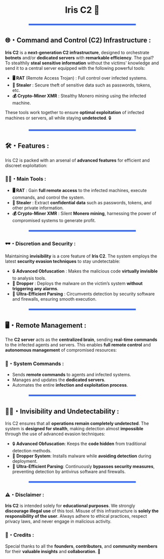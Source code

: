 <h1 align="center">Iris C2 🚀</h1>

<p align="center">
  <img src="https://github.com/mael0salah/MAEL0SALAH/blob/main/LINE.PNG?raw=true" alt="Line" />
</p>

## 🌐・Command and Control (C2) Infrastructure :

**Iris C2** is a **next-generation C2 infrastructure**, designed to orchestrate **botnets** and/or **dedicated servers** with **remarkable efficiency**. The goal? To stealthily **steal sensitive information** without the victims' knowledge and send it to a central server equipped with the following powerful tools:
- **🖥️ RAT** (Remote Access Trojan) : Full control over infected systems.
- **🔐 Stealer** : Secure theft of sensitive data such as passwords, tokens, etc.
- **💰 Crypto-Miner XMR** : Stealthy Monero mining using the infected machine.

These tools work together to ensure **optimal exploitation** of infected machines or servers, all while staying **undetected**. 🔒

<p align="center">
  <img src="https://github.com/mael0salah/MAEL0SALAH/blob/main/LINE.PNG?raw=true" alt="Line" />
</p>

## 🛠️・Features :

Iris C2 is packed with an arsenal of **advanced features** for efficient and discreet exploitation:

### 🧑‍💻・**Main Tools** :

- **🖥️ RAT** : Gain **full remote access** to the infected machines, execute commands, and control the system.
- **🔐 Stealer** : Extract **confidential data** such as passwords, tokens, and other private information.
- **💰 Crypto-Miner XMR** : Silent **Monero mining**, harnessing the power of compromised systems to generate profit.

<p align="center">
  <img src="https://github.com/mael0salah/MAEL0SALAH/blob/main/LINE.PNG?raw=true" alt="Line" />
</p>

### 🕶️・**Discretion and Security** :
Maintaining **invisibility** is a core feature of **Iris C2**. The system employs the latest **security evasion techniques** to stay undetectable:

- 🔒 **Advanced Obfuscation** : Makes the malicious code **virtually invisible** to analysis tools.
- 🛑 **Dropper** : Deploys the malware on the victim’s system **without triggering any alarms**.
- 🧹 **Ultra-Efficient Parsing** : Circumvents detection by security software and firewalls, ensuring smooth execution.

<p align="center">
  <img src="https://github.com/mael0salah/MAEL0SALAH/blob/main/LINE.PNG?raw=true" alt="Line" />
</p>

## 🖥️・Remote Management :

The **C2 server** acts as the **centralized brain**, sending **real-time commands** to the infected agents and servers. This enables **full remote control** and **autonomous management** of compromised resources:

### 📡・**System Commands** :
- Sends **remote commands** to agents and infected systems.
- Manages and updates the **dedicated servers**.
- Automates the entire **infection and exploitation process**.

<p align="center">
  <img src="https://github.com/mael0salah/MAEL0SALAH/blob/main/LINE.PNG?raw=true" alt="Line" />
</p>

## 🏴‍☠️・Invisibility and Undetectability :

Iris C2 ensures that all **operations remain completely undetected**. The system is **designed for stealth**, making detection almost **impossible** through the use of advanced evasion techniques:

- 🔒 **Advanced Obfuscation**: Keeps the **code hidden** from traditional detection methods.
- 🛑 **Dropper System**: Installs malware while **avoiding detection** during deployment.
- 🧹 **Ultra-Efficient Parsing**: Continuously **bypasses security measures**, preventing detection by antivirus software and firewalls.

<p align="center">
  <img src="https://github.com/mael0salah/MAEL0SALAH/blob/main/LINE.PNG?raw=true" alt="Line" />
</p>

### ⚠️・Disclaimer :

**Iris C2** is intended solely for **educational purposes**. We strongly **discourage illegal use** of this tool. Misuse of this infrastructure is **solely the responsibility of the user**. Always adhere to ethical practices, respect privacy laws, and never engage in malicious activity.

### 📜・Credits :

Special thanks to all the **founders**, **contributors**, and **community members** for their **valuable insights** and **collaboration**. 🌟
